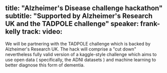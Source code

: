 title: "Alzheimer's Disease challenge hackathon"
subtitle: "Supported by Alzheimer's Research UK and the TADPOLE challenge"
speaker: frank-kelly
track: 
video:
---
We will be partnering with the TADPOLE challenge which is backed by Alzheimer's Research UK. The hack will comprise a "cut down" nevertheless fully valid version of a kaggle-style challenge which aims to use open data ( specifically, the ADNI datasets ) and machine learning to better diagnose this form of dementia.